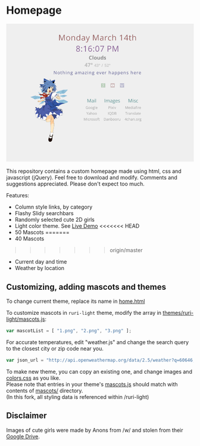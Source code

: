 Homepage
====

![alt tag](screenshots/preview.png "Homepage preview")

This repository contains a custom homepage made using html, css and javascript (jQuery). Feel free to download and modify. Comments and suggestions appreciated. Please don't expect too much.

Features:
* Column style links, by category
* Flashy Slidy searchbars
* Randomly selected cute 2D girls
* Light color theme. See [Live Demo](http://gokoururi.github.io/homepage/index-light.html)
<<<<<<< HEAD
* 50 Mascots
=======
* 40 Mascots
>>>>>>> origin/master
* Current day and time
* Weather by location

Customizing, adding mascots and themes
----
To change current theme, replace its name in [home.html](home.html#L15-17)

To customize mascots in `ruri-light` theme, modify the array in [themes/ruri-light/mascots.js](themes/ruri-light/mascots.js):
```javascript
var mascotList = [ "1.png", "2.png", "3.png" ];
```

For accurate temperatures, edit "weather.js" and change the search query to the closest city or zip code near you.
```javascript
var json_url = "http://api.openweathermap.org/data/2.5/weather?q=60646,ma&appid=6e131a2916d5d45d8367b72a4675be0a";
```

To make new theme, you can copy an existing one, and change images and [colors.css](themes/ruri-light/colors.css) as you like.  
Please note that entries in your theme's [mascots.js](themes/ruri-light/mascots.js) should match with contents of [mascots/](themes/ruri-light/mascots/) directory.  
(In this fork, all styling data is referenced within /ruri-light)

Disclaimer
----
Images of cute girls were made by Anons from /w/ and stolen from their [Google Drive](https://drive.google.com/folderview?id=0B_VmbVyD4eT3N1VUbGN4Wjd5OVE).
